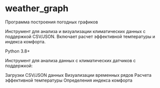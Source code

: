 # weather_graph
Программа построения погодных графиков

Инструмент для анализа и визуализации климатических данных с поддержкой CSV/JSON. Включает расчет эффективной температуры и индекса комфорта.

Python 3.8+

Инструмент для анализа данных с климатических датчиков с поддержкой:

Загрузки CSV/JSON данных
Визуализации временных рядов
Расчета эффективной температуры
Определения индекса комфорта
